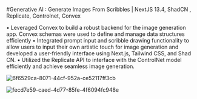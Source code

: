 #Generative AI : Generate Images From Scribbles | NextJS 13.4, ShadCN , Replicate, Controlnet, Convex

•	Leveraged Convex to build a robust backend for the image generation app. Convex schemas were used to define and manage data structures efficiently
•	Integrated prompt input and scribble drawing functionality to allow users to input their own artistic touch for image generation and developed a user-friendly interface using Next.js, Tailwind CSS, and Shad CN.
•	Utilized the Replicate API to interface with the ControlNet model efficiently and achieve seamless image generation.


![6f6529ca-8071-44cf-952a-ce52117ff3cb](https://github.com/Atulaya123/scribble-generative-ai/assets/115982827/f0235b14-ca47-4fde-8aa8-7052ed973dc7)

![fecd7e59-caed-4d77-85fe-4f6094fc948e](https://github.com/Atulaya123/scribble-generative-ai/assets/115982827/5db63aad-7057-4694-a8a5-81cdd08abec4)


